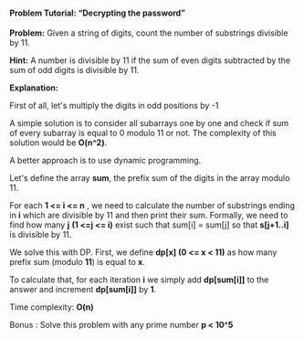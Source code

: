 #### Problem Tutorial: “Decrypting the password”

**Problem:** Given a string of digits, count the number of substrings divisible by 11.

**Hint:** A number is divisible by 11 if the sum of even digits subtracted by the sum of odd digits is divisible by 11.

**Explanation:**  

First of all, let's multiply the digits in odd positions by -1

A simple solution is to consider all subarrays one by one and check if sum of every subarray is equal to 0 modulo 11 or not. The complexity of this solution would be **O(n^2)**. 

A better approach is to use dynamic programming.

Let's define the array **sum**, the prefix sum of the digits in the array modulo 11.

For each **1 <= i <= n** , we need to calculate the number of substrings ending in **i** which are divisible by 11 and then print their sum. Formally, we need to find how many **j** **(1 <=j <= i)** exist such that sum[i]  = sum[j] so that **s[j+1..i]** is divisible by 11. 

We solve this with DP. First, we define **dp[x] (0 <= x < 11)** as how many prefix sum (modulo **11**) is equal to **x**.	

To calculate that, for each iteration **i** we simply add **dp[sum[i]]** to the answer and increment **dp[sum[i]]** by **1**.

Time complexity: **O(n)** 

Bonus : Solve this problem with any prime number **p < 10^5** 
